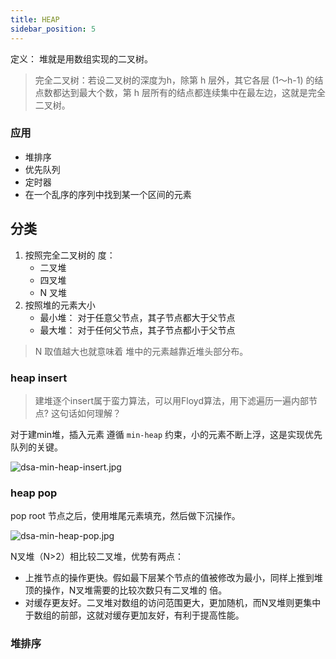 ```yaml
---
title: HEAP
sidebar_position: 5
---
```



定义： 堆就是用数组实现的二叉树。

> 完全二叉树：若设二叉树的深度为h，除第 h 层外，其它各层 (1～h-1) 的结点数都达到最大个数，第 h 层所有的结点都连续集中在最左边，这就是完全二叉树。


### 应用

- 堆排序
- 优先队列
- 定时器
- 在一个乱序的序列中找到某一个区间的元素



## 分类

1. 按照完全二叉树的 度：
    - 二叉堆
    - 四叉堆
    - N 叉堆
2. 按照堆的元素大小
    - 最小堆： 对于任意父节点，其子节点都大于父节点
    - 最大堆： 对于任何父节点，其子节点都小于父节点

> N 取值越大也就意味着 堆中的元素越靠近堆头部分布。





### heap insert

> 建堆逐个insert属于蛮力算法，可以用Floyd算法，用下滤遍历一遍内部节点? 这句话如何理解？

对于建min堆，插入元素 遵循 `min-heap` 约束，小的元素不断上浮，这是实现优先队列的关键。

![dsa-min-heap-insert.jpg](/images/dsa-min-heap-insert.jpg)


### heap pop

pop root 节点之后，使用堆尾元素填充，然后做下沉操作。

![dsa-min-heap-pop.jpg](/images/dsa-min-heap-pop.jpg)






N叉堆（N>2）相比较二叉堆，优势有两点：
- 上推节点的操作更快。假如最下层某个节点的值被修改为最小，同样上推到堆顶的操作，N叉堆需要的比较次数只有二叉堆的  倍。
- 对缓存更友好。二叉堆对数组的访问范围更大，更加随机，而N叉堆则更集中于数组的前部，这就对缓存更加友好，有利于提高性能。



### 堆排序















